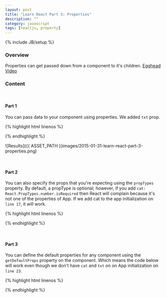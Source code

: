 ```yaml
---
layout: post
title: "Learn React Part 3: Properties"
description: ""
category: javascript
tags: [reactjs, property]
---
```

{% include JB/setup %}

<!-- Overview -->
<h3>Overview</h3>

Properties can get passed down from a component to it's children. [Egghead Video](https://egghead.io/lessons/react-introduction-to-properties)

<!-- Content -->
<h3>Content</h3>

<br />

<!-- Part 1 -->
<h4>Part 1</h4>

You can pass data to your component using properties. We added `txt` prop.

{% highlight html linenos %}
<!doctype html>
<html lang="en">
<head>
    <meta charset="UTF-8">
    <title>Setting Properties</title>
    <script src="http://fb.me/react-0.8.0.js"></script>
  <script src="http://fb.me/JSXTransformer-0.8.0.js"></script>
</head>
<body>
<script type="text/jsx">
    /*** @jsx React.DOM */
    var APP = React.createClass({
        render:function(){
            console.log(this.props.txt)
            return (
                    <div>
                        <h1>{this.props.txt}</h1>
                        <b>bold</b>
                    </div>
                    )
        }
    });

    React.renderComponent(<APP txt="This is the txt prop" />,document.body)
</script>
</body>
</html>
{% endhighlight %}

![Results]({{ ASSET_PATH }}images/2015-01-31-learn-react-part-3-properties.png)

<br />

<!-- Part 2 -->
<h4>Part 2</h4>

You can also specify the props that you're expecting using the `propTypes` property. By default, a propType is optional; however, if you add `cat: React.PropTypes.number.isRequired` then React will complain because it's not one of the properties of App. If we add cat to the app initialization on `line 17`, it will work.

{% highlight html linenos %}
<script type="text/jsx">
    /*** @jsx React.DOM */
    var App = React.createClass({
        propTypes:{
          txt: React.PropTypes.string,
          cat: React.PropTypes.number.isRequired
        },
        render:function(){
            return (
                    <div>
                        <h1>{this.props.txt}</h1>
                    </div>
                    )
        }
    });

    React.renderComponent(<App cat={5} txt="This is the txt prop" />,document.body)
</script>
{% endhighlight %}

<br />

<!-- Part 3 -->
<h4>Part 3</h4>

You can define the default properties for any component using the `getDefaultProps` property on the component.
Which means the code below will work even though we don't have `cat` and `txt` on on App initialization on `line 23`.

{% highlight html linenos %}
<script type="text/jsx">
    /*** @jsx React.DOM */
    var App = React.createClass({
        getDefaultProps: function(){
          return {
              txt: "This is stuff",
              cat: 0
          };
        },
        propTypes:{
          txt: React.PropTypes.string,
          cat: React.PropTypes.number.isRequired
        },
        render:function(){
            return (
                    <div>
                        <h1>{this.props.txt}</h1>
                    </div>
                    )
        }
    });

    React.renderComponent(<App />,document.body)
</script>
{% endhighlight %}
